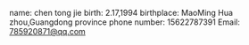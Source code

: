 name: chen tong jie
birth: 2.17,1994
birthplace: MaoMing Hua zhou,Guangdong province
phone number: 15622787391
Email: 785920871@qq.com
